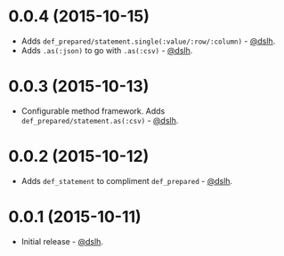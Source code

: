 0.0.4 (2015-10-15)
==================

* Adds `def_prepared/statement.single(:value/:row/:column)` - [@dslh](https://github.com/dslh).
* Adds `.as(:json)` to go with `.as(:csv)` - [@dslh](https://github.com/dslh).

0.0.3 (2015-10-13)
==================

* Configurable method framework. Adds `def_prepared/statement.as(:csv)` - [@dslh](https://github.com/dslh).

0.0.2 (2015-10-12)
==================

* Adds `def_statement` to compliment `def_prepared` - [@dslh](https://github.com/dslh).

0.0.1 (2015-10-11)
==================

* Initial release - [@dslh](https://github.com/dslh).
